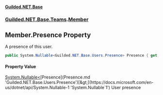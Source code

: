 #### [Guilded.NET.Base](Guilded_NET_Base.md 'Guilded.NET.Base')
### [Guilded.NET.Base.Teams](Guilded_NET_Base.md#Guilded_NET_Base_Teams 'Guilded.NET.Base.Teams').[Member](Member.md 'Guilded.NET.Base.Teams.Member')
## Member.Presence Property
A presence of this user.  
```csharp
public System.Nullable<Guilded.NET.Base.Users.Presence> Presence { get; set; }
```
#### Property Value
[System.Nullable&lt;](https://docs.microsoft.com/en-us/dotnet/api/System.Nullable-1 'System.Nullable`1')[Presence](Presence.md 'Guilded.NET.Base.Users.Presence')[&gt;](https://docs.microsoft.com/en-us/dotnet/api/System.Nullable-1 'System.Nullable`1')
User presence

